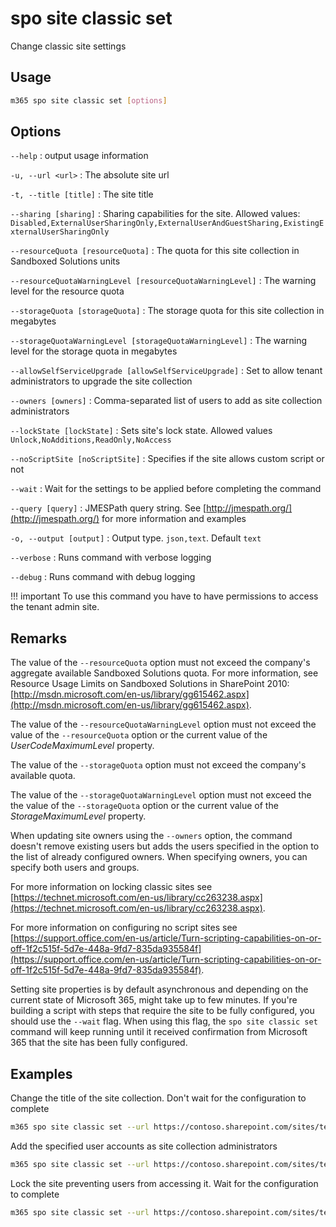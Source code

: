 # spo site classic set

Change classic site settings

## Usage

```sh
m365 spo site classic set [options]
```

## Options

`--help`
: output usage information

`-u, --url <url>`
: The absolute site url

`-t, --title [title]`
: The site title

`--sharing [sharing]`
: Sharing capabilities for the site. Allowed values: `Disabled,ExternalUserSharingOnly,ExternalUserAndGuestSharing,ExistingExternalUserSharingOnly`

`--resourceQuota [resourceQuota]`
: The quota for this site collection in Sandboxed Solutions units

`--resourceQuotaWarningLevel [resourceQuotaWarningLevel]`
: The warning level for the resource quota

`--storageQuota [storageQuota]`
: The storage quota for this site collection in megabytes

`--storageQuotaWarningLevel [storageQuotaWarningLevel]`
: The warning level for the storage quota in megabytes

`--allowSelfServiceUpgrade [allowSelfServiceUpgrade]`
: Set to allow tenant administrators to upgrade the site collection

`--owners [owners]`
: Comma-separated list of users to add as site collection administrators

`--lockState [lockState]`
: Sets site's lock state. Allowed values `Unlock,NoAdditions,ReadOnly,NoAccess`

`--noScriptSite [noScriptSite]`
: Specifies if the site allows custom script or not

`--wait`
: Wait for the settings to be applied before completing the command

`--query [query]`
: JMESPath query string. See [http://jmespath.org/](http://jmespath.org/) for more information and examples

`-o, --output [output]`
: Output type. `json,text`. Default `text`

`--verbose`
: Runs command with verbose logging

`--debug`
: Runs command with debug logging

!!! important
    To use this command you have to have permissions to access the tenant admin site.

## Remarks

The value of the `--resourceQuota` option must not exceed the company's aggregate available Sandboxed Solutions quota. For more information, see Resource Usage Limits on Sandboxed Solutions in SharePoint 2010: [http://msdn.microsoft.com/en-us/library/gg615462.aspx](http://msdn.microsoft.com/en-us/library/gg615462.aspx).

The value of the `--resourceQuotaWarningLevel` option must not exceed the value of the `--resourceQuota` option or the current value of the _UserCodeMaximumLevel_ property.

The value of the `--storageQuota` option must not exceed the company's available quota.

The value of the `--storageQuotaWarningLevel` option must not exceed the the value of the `--storageQuota` option or the current value of the _StorageMaximumLevel_ property.

When updating site owners using the `--owners` option, the command doesn't remove existing users but adds the users specified in the option to the list of already configured owners. When specifying owners, you can specify both users and groups.

For more information on locking classic sites see [https://technet.microsoft.com/en-us/library/cc263238.aspx](https://technet.microsoft.com/en-us/library/cc263238.aspx).

For more information on configuring no script sites see [https://support.office.com/en-us/article/Turn-scripting-capabilities-on-or-off-1f2c515f-5d7e-448a-9fd7-835da935584f](https://support.office.com/en-us/article/Turn-scripting-capabilities-on-or-off-1f2c515f-5d7e-448a-9fd7-835da935584f).

Setting site properties is by default asynchronous and depending on the current state of Microsoft 365, might take up to few minutes. If you're building a script with steps that require the site to be fully configured, you should use the `--wait` flag. When using this flag, the `spo site classic set` command will keep running until it received confirmation from Microsoft 365 that the site has been fully configured.

## Examples

Change the title of the site collection. Don't wait for the configuration to complete

```sh
m365 spo site classic set --url https://contoso.sharepoint.com/sites/team --title Team
```

Add the specified user accounts as site collection administrators

```sh
m365 spo site classic set --url https://contoso.sharepoint.com/sites/team --owners "joe@contoso.com,steve@contoso.com"
```

Lock the site preventing users from accessing it. Wait for the configuration to complete

```sh
m365 spo site classic set --url https://contoso.sharepoint.com/sites/team --LockState NoAccess --wait
```
